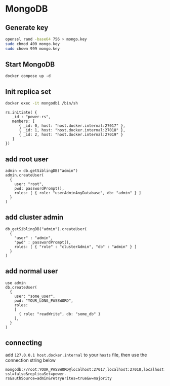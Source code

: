 # MongoDB

## Generate key

```bash
openssl rand -base64 756 > mongo.key
sudo chmod 400 mongo.key
sudo chown 999 mongo.key
```

## Start MongoDB

`docker compose up -d`

## Init replica set

```bash
docker exec -it mongodb1 /bin/sh
```

```mongosh
rs.initiate( {
   _id : "power-rs",
   members: [
      { _id: 0, host: "host.docker.internal:27017" },
      { _id: 1, host: "host.docker.internal:27018" },
      { _id: 2, host: "host.docker.internal:27019" }
   ]
})
```

## add root user

```mongosh
admin = db.getSiblingDB("admin")
admin.createUser(
  {
    user: "root",
    pwd: passwordPrompt(),
    roles: [ { role: "userAdminAnyDatabase", db: "admin" } ]
  }
)
```

## add cluster admin

```mongosh
db.getSiblingDB("admin").createUser(
  {
    "user" : "admin",
    "pwd" : passwordPrompt(),
    roles: [ { "role" : "clusterAdmin", "db" : "admin" } ]
  }
)
```

## add normal user

```mongosh
use admin
db.createUser(
  {
    user: "some_user",
    pwd: "YOUR_LONG_PASSWORD",
    roles:
    [
      { role: "readWrite", db: "some_db" }
    ],
  }
)
```

## connecting

add `127.0.0.1 host.docker.internal` to your `hosts` file, then use the connection string below

```text
mongodb://root:YOUR_PASSWORD@localhost:27017,localhost:27018,localhost:27019/admin?ssl=false&replicaSet=power-rs&authSource=admin&retryWrites=true&w=majority
```
